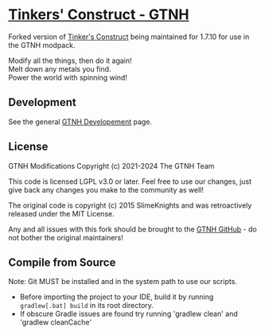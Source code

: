 # [Tinkers' Construct - GTNH](https://github.com/GTNewHorizons/TinkersConstruct)

Forked version of [Tinker's Construct](http://minecraft.curseforge.com/projects/tinkers-construct) being maintained for 1.7.10 for use in the GTNH modpack.

Modify all the things, then do it again!   
Melt down any metals you find. 	 
Power the world with spinning wind!

## Development

See the general [GTNH Developement](https://gtnh.miraheze.org/wiki/Development) page.

## License

GTNH Modifications Copyright (c) 2021-2024 The GTNH Team

This code is licensed LGPL v3.0 or later. Feel free to use our changes, just give back any changes you make to the community as well!

The original code is copyright (c) 2015  SlimeKnights and was retroactively released under the MIT License.

Any and all issues with this fork should be brought to the [GTNH GitHub](https://github.com/GTNewHorizons/GT-New-Horizons-Modpack/issues) - do not bother the original maintainers!

## Compile from Source
Note: Git MUST be installed and in the system path to use our scripts.
* Before importing the project to your IDE, build it by running `gradlew[.bat] build` in its root directory.
* If obscure Gradle issues are found try running 'gradlew clean' and 'gradlew cleanCache'

